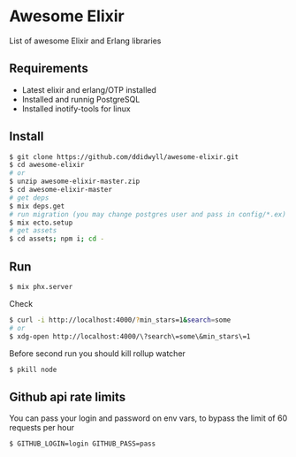 # Awesome Elixir
List of awesome Elixir and Erlang libraries

## Requirements
- Latest elixir and erlang/OTP installed
- Installed and runnig PostgreSQL
- Installed inotify-tools for linux

## Install
```Bash
$ git clone https://github.com/ddidwyll/awesome-elixir.git
$ cd awesome-elixir
# or
$ unzip awesome-elixir-master.zip
$ cd awesome-elixir-master
# get deps
$ mix deps.get
# run migration (you may change postgres user and pass in config/*.ex)
$ mix ecto.setup
# get assets
$ cd assets; npm i; cd -
```

## Run
```Bash
$ mix phx.server
```
Check
```Bash
$ curl -i http://localhost:4000/?min_stars=1&search=some
# or
$ xdg-open http://localhost:4000/\?search\=some\&min_stars\=1
```
Before second run you should kill rollup watcher
```Bash
$ pkill node
```

## Github api rate limits
You can pass your login and password on env vars, to bypass the limit of 60 requests per hour
```Bash
$ GITHUB_LOGIN=login GITHUB_PASS=pass
```
